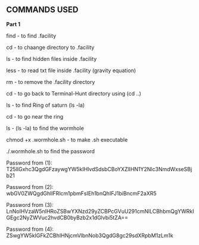 ## COMMANDS USED

**Part 1**


find   - to find .facility 

cd     - to chaange directory to .facility

ls     - to find hidden files inside .facility

less   - to read txt file inside .facility (gravity equation)

rm     - to remove the .facility directory

cd - to go back to Terminal-Hunt directory using (cd ..)

ls - to find Ring of saturn (ls -la)

cd - to go near the ring

ls - (ls -la) to find the wormhole

chmod +x .wormhole.sh - to make .sh executable

./.wormhole.sh to find the password


Password from (1): T25lIGxhc3QgdGFzaywgYW5kIHlvdSdsbCBoYXZlIHN1Y2Nlc3NmdWxseSBjb21

Password from (2): wbGV0ZWQgdGhlIFRlcm1pbmFsIEh1bnQhIFJ1biBncmF2aXR5

Password from (3): LnNoIHVzaW5nIHRoZSBwYXNzd29yZCBPcGVuU291cmNlLCBhbmQgYWRkIGEgc2NyZWVuc2hvdCB0byBzb2x1dGlvbi5tZA==

Password from (4): ZSwgYW5kIGFkZCBhIHNjcmVlbnNob3QgdG8gc29sdXRpbM1zLm1k

